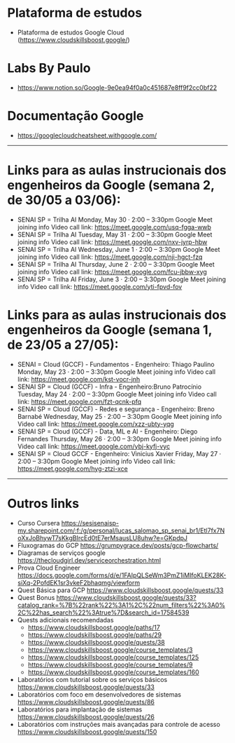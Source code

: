 # Plataforma de estudos
- Plataforma de estudos Google Cloud (https://www.cloudskillsboost.google/)
# Labs By Paulo
- https://www.notion.so/Google-9e0ea94f0a0c451687e8ff9f2cc0bf22
# Documentação Google
- https://googlecloudcheatsheet.withgoogle.com/

--------------------
# Links para as aulas instrucionais dos engenheiros da Google (semana 2, de 30/05 a 03/06):
- SENAI SP = Trilha AI Monday, May 30 · 2:00 – 3:30pm Google Meet joining info Video call link: https://meet.google.com/usq-fgga-wwb
- SENAI SP = Trilha AI Tuesday, May 31 · 2:00 – 3:30pm Google Meet joining info Video call link: https://meet.google.com/nxv-jyrp-hbw
- SENAI SP = Trilha AI Wednesday, June 1 · 2:00 – 3:30pm Google Meet joining info Video call link: https://meet.google.com/nji-hgct-fzq
- SENAI SP = Trilha AI Thursday, June 2 · 2:00 – 3:30pm Google Meet joining info Video call link: https://meet.google.com/fcu-jbbw-xyg
- SENAI SP = Trilha AI Friday, June 3 · 2:00 – 3:30pm Google Meet joining info Video call link: https://meet.google.com/yti-fpvd-fov

# Links para as aulas instrucionais dos engenheiros da Google (semana 1, de 23/05 a 27/05):
- SENAI = Cloud (GCCF) - Fundamentos - Engenheiro: Thiago Paulino Monday, May 23 · 2:00 – 3:30pm Google Meet joining info Video call link: https://meet.google.com/kst-vocr-jnh
- SENAI SP = Cloud (GCCF) - Infra - Engenheiro:Bruno Patrocínio Tuesday, May 24 · 2:00 – 3:30pm Google Meet joining info Video call link: https://meet.google.com/fzt-qcnk-pfq
- SENAI SP = Cloud (GCCF) - Redes e segurança - Engenheiro: Breno Barnabé Wednesday, May 25 · 2:00 – 3:30pm Google Meet joining info Video call link: https://meet.google.com/xzz-ubty-yqg
- SENAI SP = Cloud (GCCF) - Data, ML e AI - Engenheiro: Diego Fernandes Thursday, May 26 · 2:00 – 3:30pm Google Meet joining info Video call link: https://meet.google.com/ybj-kyfj-vyc
- SENAI SP = Cloud GCCF - Engenheiro: Vinicius Xavier Friday, May 27 · 2:00 – 3:30pm Google Meet joining info Video call link: https://meet.google.com/hyg-ztzi-xce
-------------
# Outros links
- Curso Cursera https://sesisenaisp-my.sharepoint.com/:f:/g/personal/lucas_salomao_sp_senai_br1/Etl7fx7NoXxJoBhywT7sKkgBIrcEd0tE7erMsausLU8uhw?e=GKpdpJ
- Fluxogramas do GCP https://grumpygrace.dev/posts/gcp-flowcharts/
- Diagramas de serviços google https://thecloudgirl.dev/serviceorchestration.html
- Prova Cloud Engineer https://docs.google.com/forms/d/e/1FAIpQLSeWm3PmZ1iMIfoKLEK28K-siXq-2PofdEK1sr3vkeF2bhaqmg/viewform
- Quest Básica para GCP https://www.cloudskillsboost.google/quests/33
- Quest Bonus https://www.cloudskillsboost.google/quests/33?catalog_rank=%7B%22rank%22%3A1%2C%22num_filters%22%3A0%2C%22has_search%22%3Atrue%7D&search_id=17584539
- Quests adicionais recomendadas
   - https://www.cloudskillsboost.google/paths/17
   - https://www.cloudskillsboost.google/paths/29
   - https://www.cloudskillsboost.google/quests/38
   - https://www.cloudskillsboost.google/course_templates/3
   - https://www.cloudskillsboost.google/course_templates/125
   - https://www.cloudskillsboost.google/course_templates/9
   - https://www.cloudskillsboost.google/course_templates/160
- Laboratórios com tutorial sobre os serviços básicos https://www.cloudskillsboost.google/quests/33
- Laboratórios com foco em desenvolvedores de sistemas https://www.cloudskillsboost.google/quests/86
- Laboratórios para implantação de sistemas https://www.cloudskillsboost.google/quests/26
- Laboratórios com instruções mais avançadas para controle de acesso https://www.cloudskillsboost.google/quests/150


